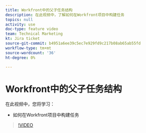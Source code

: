 ```yaml
---
title: Workfront中的父子任务结构
description: 在此视频中，了解如何在Workfront项目中构建任务
topics: null
activity: use
doc-type: feature video
team: Technical Marketing
kt: Jira ticket
source-git-commit: b4951a6ee39c5ec7e929fd9c217b08ab65ab55fd
workflow-type: tm+mt
source-wordcount: '36'
ht-degree: 0%

---
```


# Workfront中的父子任务结构

在此视频中，您将学习：

* 如何在Workfront项目中构建任务

>[!VIDEO](https://video.tv.adobe.com/v/335087/?quality=12)